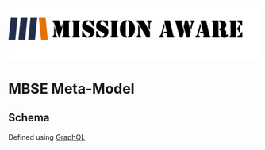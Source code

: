 ![MA Logo](/images/ma-logo.png)

# MBSE Meta-Model

## Schema
Defined using [GraphQL](https://graphql.org/learn/schema/)
